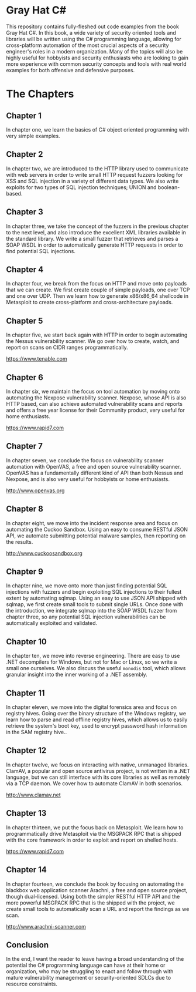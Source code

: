 Gray Hat C#
===============

This repository contains fully-fleshed out code examples from the book Gray Hat C#. In this book, a wide variety of security oriented tools and libraries will be written using the C# programming language, allowing for cross-platform automation of the most crucial aspects of a security engineer's roles in a modern organization. Many of the topics will also be highly useful for hobbyists and security enthusiasts who are looking to gain more experience with common security concepts and tools with real world examples for both offensive and defensive purposes.

    
    
The Chapters
====

Chapter 1
--
In chapter one, we learn the basics of C# object oriented programming with very simple examples. 

Chapter 2
--
In chapter two, we are introduced to the HTTP library used to communicate with web servers in order to write small HTTP request fuzzers looking for XSS and SQL injection in a variety of different data types. We also write exploits for two types of SQL injection techniques; UNION and boolean-based. 

Chapter 3
--
In chapter three, we take the concept of the fuzzers in the previous chapter to the next level, and also introduce the excellent XML libraries available in the standard library. We write a small fuzzer that retrieves and parses a SOAP WSDL in order to automatically generate HTTP requests in order to find potential SQL injections.

Chapter 4
--
In chapter four, we break from the focus on HTTP and move onto payloads that we can create. We first create couple of simple payloads, one over TCP and one over UDP. Then we learn how to generate x86/x86_64 shellcode in Metasploit to create cross-platform and cross-architecture payloads.

Chapter 5
--
In chapter five, we start back again with HTTP in order to begin automating the Nessus vulnerability scanner. We go over how to create, watch, and report on scans on CIDR ranges programmatically.

<https://www.tenable.com>

Chapter 6
--
In chapter six, we maintain the focus on tool automation by moving onto automating the Nexpose vulnerability scanner. Nexpose, whose API is also HTTP based, can also achieve automated vulnerability scans and reports and offers a free year license for their Community product, very useful for home enthusiasts.

<https://www.rapid7.com>

Chapter 7
--
In chapter seven, we conclude the focus on vulnerability scanner automation with OpenVAS, a free and open source vulnerability scanner. OpenVAS has a fundamentally different kind of API than both Nessus and Nexpose, and is also very useful for hobbyists or home enthusiasts.

<http://www.openvas.org>

Chapter 8
--
In chapter eight, we move into the incident response area and focus on automating the Cuckoo Sandbox. Using an easy to consume RESTful JSON API, we automate submitting potential malware samples, then reporting on the results.

<http://www.cuckoosandbox.org>

Chapter 9
--
In chapter nine, we move onto more than just finding potential SQL injections with fuzzers and begin exploiting SQL injections to their fullest extent by automating sqlmap. Using an easy to use JSON API shipped with sqlmap, we first create small tools to submit single URLs. Once done with the introduction, we integrate sqlmap into the SOAP WSDL fuzzer from chapter three, so any potential SQL injection vulnerabilities can be automatically exploited and validated.

Chapter 10
--
In chapter ten, we move into reverse engineering. There are easy to use .NET decompilers for Windows, but not for Mac or Linux, so we write a small one ourselves. We also discuss the useful ```monodis``` tool, which allows granular insight into the inner working of a .NET assembly.

Chapter 11
--
In chapter eleven, we move into the digital forensics area and focus on registry hives. Going over the binary structure of the Windows registry, we learn how to parse and read offline registry hives, which allows us to easily retrieve the system's boot key, used to encrypt password hash information in the SAM registry hive..

Chapter 12
--
In chapter twelve, we focus on interacting with native, unmanaged libraries. ClamAV, a popular and open source antivirus project, is not written in a .NET language, but we can still interface with its core libraries as well as remotely via a TCP daemon. We cover how to automate ClamAV in both scenarios.

<http://www.clamav.net>

Chapter 13
--
In chapter thirteen, we put the focus back on Metasploit. We learn how to programmatically drive Metasploit via the MSGPACK RPC that is shipped with the core framework in order to exploit and report on shelled hosts.

<https://www.rapid7.com>

Chapter 14
--
In chapter fourteen, we conclude the book by focusing on automating the blackbox web application scanner Arachni, a free and open source project, though dual-licensed. Using both the simpler RESTful HTTP API and the more powerful MSGPACK RPC that is the shipped with the project, we create small tools to automatically scan a URL and report the findings as we scan.

<http://www.arachni-scanner.com>

Conclusion
--
In the end, I want the reader to leave having a broad understanding of the potential the C# programming language can have at their home or organization, who may be struggling to enact and follow through with mature vulnerability management or security-oriented SDLCs due to resource constraints.

